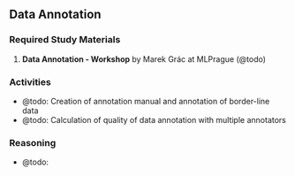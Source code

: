 ## Data Annotation

### Required Study Materials

1. **Data Annotation - Workshop** by Marek Grác at MLPrague (@todo) <br>

### Activities

* @todo: Creation of annotation manual and annotation of border-line data
* @todo: Calculation of quality of data annotation with multiple annotators

### Reasoning

* @todo:
